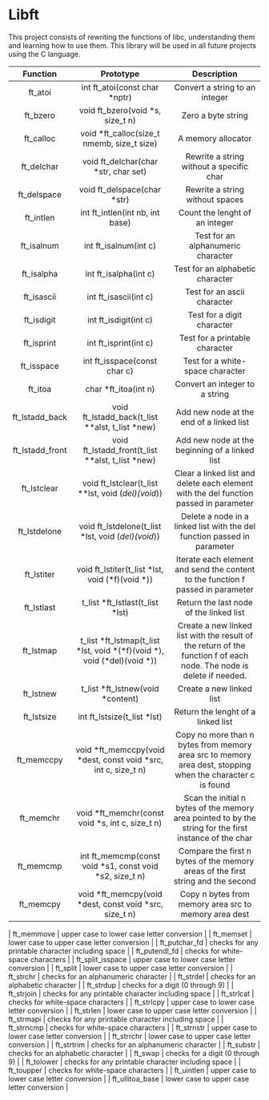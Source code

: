 # Libft
This project consists of rewriting the functions of libc, understanding them and learning how to use them. This library will be used in all future projects using the C language.

|  Function | Prototype | Description |
| :-: | :-: | :-: |
| ft_atoi | int	ft_atoi(const char *nptr) | Convert a string to an integer |
| ft_bzero | void ft_bzero(void *s, size_t n) | Zero a byte string |
| ft_calloc | void *ft_calloc(size_t nmemb, size_t size) | A memory allocator |
| ft_delchar | void ft_delchar(char *str, char set) | Rewrite a string without a specific char |
| ft_delspace | void ft_delspace(char *str) | Rewrite a string without spaces |
| ft_intlen | int ft_intlen(int nb, int base) | Count the lenght of an integer |
| ft_isalnum | int ft_isalnum(int c) | Test for an alphanumeric character |
| ft_isalpha | int ft_isalpha(int c) | Test for an alphabetic character |
| ft_isascii | int ft_isascii(int c) | Test for an ascii character |
| ft_isdigit | int ft_isdigit(int c) | Test for a digit character |
| ft_isprint | int ft_isprint(int c) | Test for a printable character |
| ft_isspace | int ft_isspace(const char c) | Test for a white-space character |
| ft_itoa | char *ft_itoa(int n) | Convert an integer to a string |
| ft_lstadd_back | void ft_lstadd_back(t_list **alst, t_list *new) | Add new node at the end of a linked list |
| ft_lstadd_front | void ft_lstadd_front(t_list **alst, t_list *new) | Add new node at the beginning of a linked list |
| ft_lstclear | void ft_lstclear(t_list **lst, void (*del)(void*)) | Clear a linked list and delete each element with the del function passed in parameter |
| ft_lstdelone | void ft_lstdelone(t_list *lst, void (*del)(void*)) | Delete a node in a linked list with the del function passed in parameter |
| ft_lstiter | void	ft_lstiter(t_list *lst, void (*f)(void *)) | Iterate each element and send the content to the function f passed in parameter |
| ft_lstlast | t_list *ft_lstlast(t_list *lst) | Return the last node of the linked list |
| ft_lstmap | t_list *ft_lstmap(t_list *lst, void *(*f)(void *), void (*del)(void *)) | Create a new linked list with the result of the return of the function f of each node. The node is delete if needed. |
| ft_lstnew | t_list *ft_lstnew(void *content) | Create a new linked list |
| ft_lstsize | int ft_lstsize(t_list *lst) | Return the lenght of a linked list |
| ft_memccpy | void	*ft_memccpy(void *dest, const void *src, int c, size_t n) | Copy no more than n bytes from memory area src to memory area dest, stopping when the character c is found |
| ft_memchr | void	*ft_memchr(const void *s, int c, size_t n) | Scan the initial n bytes of the memory area pointed to by the string for the first instance of the char |
| ft_memcmp | int ft_memcmp(const void *s1, const void *s2, size_t n) | Compare the first n bytes of the memory areas of the first string and the second |
| ft_memcpy | void	*ft_memcpy(void *dest, const void *src, size_t n) | Copy n bytes from memory area src to memory area dest |

| ft_memmove | upper case to lower case letter conversion |
| ft_memset | lower case to upper case letter conversion |
| ft_putchar_fd | checks for any printable character including space |
| ft_putendl_fd | checks for white-space characters |
| ft_split_isspace | upper case to lower case letter conversion |
| ft_split | lower case to upper case letter conversion |
| ft_strchr | checks for an alphanumeric character |
| ft_strdel | checks for an alphabetic character |
| ft_strdup | checks for a digit (0 through 9) |
| ft_strjoin | checks for any printable character including space |
| ft_strlcat | checks for white-space characters |
| ft_strlcpy | upper case to lower case letter conversion |
| ft_strlen | lower case to upper case letter conversion |
| ft_strmapi | checks for any printable character including space |
| ft_strncmp | checks for white-space characters |
| ft_strnstr | upper case to lower case letter conversion |
| ft_strrchr | lower case to upper case letter conversion |
| ft_strtrim | checks for an alphanumeric character |
| ft_substr | checks for an alphabetic character |
| ft_swap | checks for a digit (0 through 9) |
| ft_tolower | checks for any printable character including space |
| ft_toupper | checks for white-space characters |
| ft_uintlen | upper case to lower case letter conversion |
| ft_ullitoa_base | lower case to upper case letter conversion |
